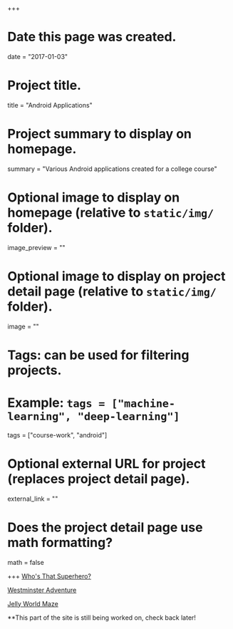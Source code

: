 +++
# Date this page was created.
date = "2017-01-03"

# Project title.
title = "Android Applications"

# Project summary to display on homepage.
summary = "Various Android applications created for a college course"

# Optional image to display on homepage (relative to `static/img/` folder).
image_preview = ""

# Optional image to display on project detail page (relative to `static/img/` folder).
image = ""

# Tags: can be used for filtering projects.
# Example: `tags = ["machine-learning", "deep-learning"]`
tags = ["course-work", "android"]

# Optional external URL for project (replaces project detail page).
external_link = ""

# Does the project detail page use math formatting?
math = false

+++
[Who's That Superhero?](https://www.github.com/jshodd/Who-sThatSuperHeroApp)



[Westminster Adventure](https://www.github.com/jshodd/AdventureGame_Android)


[Jelly World Maze](https://www.github.com/jshodd/Jelly_world_game_android)

**This part of the site is still being worked on, check back later!

